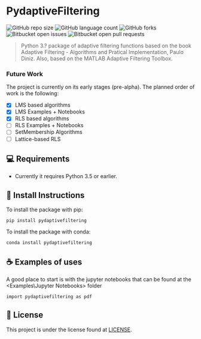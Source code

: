 # PydaptiveFiltering



![GitHub repo size](https://img.shields.io/github/repo-size/BruninLima/PydaptiveFiltering?style=for-the-badge)
![GitHub language count](https://img.shields.io/github/languages/count/BruninLima/PydaptiveFiltering?style=for-the-badge)
![GitHub forks](https://img.shields.io/github/forks/BruninLima/PydaptiveFiltering?style=for-the-badge)
![Bitbucket open issues](https://img.shields.io/bitbucket/issues/BruninLima/PydaptiveFiltering?style=for-the-badge)
![Bitbucket open pull requests](https://img.shields.io/bitbucket/pr-raw/BruninLima/PydaptiveFiltering?style=for-the-badge)
<!---<img src="exemplo-image.png" alt="exemplo imagem">--->

> Python 3.? package of adaptive filtering functions based on the book Adaptive Filtering - Algorithms and Pratical Implementation, Paulo Diniz. Also, based on the MATLAB Adaptive Filtering Toolbox.  

### Future Work

The project is currently on its early stages (pre-alpha). The planned order of work is the following:

- [x] LMS based algorithms
- [x] LMS Examples + Notebooks
- [x] RLS based algorithms
- [ ] RLS Examples + Notebooks
- [ ] SetMembership Algorithms
- [ ] Lattice-based RLS

## 💻 Requirements

* Currently it requires Python 3.5 or earlier. 

## 🚀 Install Instructions

To install the package with pip:
```
pip install pydaptivefiltering
```
To install the package with conda:
```
conda install pydaptivefiltering
```

## ☕ Examples of uses

A good place to start is with the jupyter notebooks that can be found at the <Examples\Jupyter Notebooks\> folder
```
import pydaptivefiltering as pdf
```

## 📝 License

This project is under the license found at [LICENSE](LICENSE.md).
